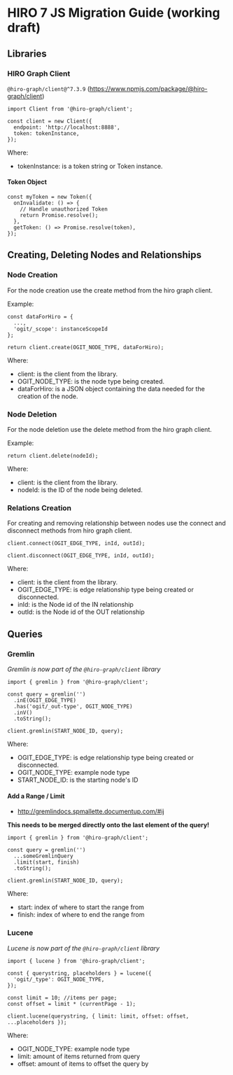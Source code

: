 # HIRO 7 JS Migration Guide (working draft)

## Libraries

### HIRO Graph Client

`@hiro-graph/client@^7.3.9` (https://www.npmjs.com/package/@hiro-graph/client)

```JS
import Client from '@hiro-graph/client';

const client = new Client({
  endpoint: 'http://localhost:8888',
  token: tokenInstance,
});
```

Where:

- tokenInstance: is a token string or Token instance.

#### Token Object

```JS
const myToken = new Token({
  onInvalidate: () => {
    // Handle unauthorized Token
    return Promise.resolve();
  },
  getToken: () => Promise.resolve(token),
});
```

## Creating, Deleting Nodes and Relationships

### Node Creation

For the node creation use the create method from the hiro graph client.

Example:

```JS
const dataForHiro = {
  ...,
  'ogit/_scope': instanceScopeId
};

return client.create(OGIT_NODE_TYPE, dataForHiro);
```

Where:

- client: is the client from the library.
- OGIT_NODE_TYPE: is the node type being created.
- dataForHiro: is a JSON object containing the data needed for the creation of the node.

### Node Deletion

For the node deletion use the delete method from the hiro graph client.

Example:

```JS
return client.delete(nodeId);
```

Where:

- client: is the client from the library.
- nodeId: is the ID of the node being deleted.

### Relations Creation

For creating and removing relationship between nodes use the connect and disconnect methods from hiro graph client.

```JS
client.connect(OGIT_EDGE_TYPE, inId, outId);
```

```JS
client.disconnect(OGIT_EDGE_TYPE, inId, outId);
```

Where:

- client: is the client from the library.
- OGIT_EDGE_TYPE: is edge relationship type being created or disconnected.
- inId: is the Node id of the IN relationship
- outId: is the Node id of the OUT relationship

## Queries

### Gremlin

_Gremlin is now part of the `@hiro-graph/client` library_

```JS
import { gremlin } from '@hiro-graph/client';

const query = gremlin('')
  .inE(OGIT_EDGE_TYPE)
  .has('ogit/_out-type', OGIT_NODE_TYPE)
  .inV()
  .toString();

client.gremlin(START_NODE_ID, query);
```

Where:

- OGIT_EDGE_TYPE: is edge relationship type being created or disconnected.
- OGIT_NODE_TYPE: example node type
- START_NODE_ID: is the starting node's ID

#### Add a Range / Limit

- http://gremlindocs.spmallette.documentup.com/#ij

**This needs to be merged directly onto the last element of the query!**

```JS
import { gremlin } from '@hiro-graph/client';

const query = gremlin('')
  ...someGremlinQuery
  .limit(start, finish)
  .toString();

client.gremlin(START_NODE_ID, query);
```

Where:

- start: index of where to start the range from
- finish: index of where to end the range from

### Lucene

_Lucene is now part of the `@hiro-graph/client` library_

```JS
import { lucene } from '@hiro-graph/client';

const { querystring, placeholders } = lucene({
  'ogit/_type': OGIT_NODE_TYPE,
});

const limit = 10; //items per page;
const offset = limit * (currentPage - 1);

client.lucene(querystring, { limit: limit, offset: offset, ...placeholders });

```

Where:

- OGIT_NODE_TYPE: example node type
- limit: amount of items returned from query
- offset: amount of items to offset the query by
